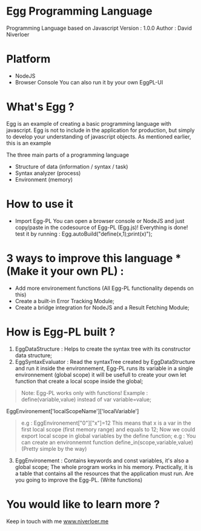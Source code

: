 # Egg Programming Language
Programming Language based on Javascript
Version : 1.0.0
Author : David Niverloer

# Platform
- NodeJS
- Browser Console
You can also run it by your own EggPL-UI

# What's Egg ?

Egg is an example of creating a basic programming language with javascript.
Egg is not to include in the application for production, but simply to develop your understanding of javascript objects. As mentioned    earlier, this is an example

The three main parts of a programming language
- Structure of data (information / syntax / task)
- Syntax analyzer (process)
- Environment (memory)

# How to use it
 - Import Egg-PL
    You can open a browser console or NodeJS and just copy/paste in the codesource of Egg-PL (Egg.js)! Everything is done!
test it by running : Egg.autoBuild("define(x,1);print(x)");

# 3 ways to improve this language *(Make it your own PL)   : 
- Add more environement functions (All Egg-PL functionality depends on this)
- Create a built-in Error Tracking Module;
- Create a bridge integration for NodeJS and a Result Fetching Module;
    
# How is Egg-PL built ?
1. EggDataStructure	: Helps to create the syntax tree with its constructor data structure;
2. EggSyntaxEvaluator	: Read the syntaxTree created by EggDataStructure and run it inside the environnement, Egg-PL runs its variable in a single environnement (global scope) it will be  usefull to create your own let function that create a local scope inside the global;
>Note: Egg-PL works only with functions!
>Example : define(variable,value) instead of var variable=value;
 
EggEnvironement['localScopeName']['localVariable']
>e.g : EggEnvironement["0"]["x"]=12 
>This means that x is a var in the first local scope (first memory range) and equals to 12;
>Now we could export local scope in global variables by the define function;
>e.g : You can create an environnemnt function define_in(scope,variable,value) (Pretty simple by the way)

3. EggEnvironement : Contains keywords and const variables, it's also a global scope;
The whole program works in his memory. Practically, it is a table that contains all the resources that the 
application must run. Are you going to improve the Egg-PL. (Write functions)

# You would like to learn more ?
  Keep in touch with me www.niverloer.me
